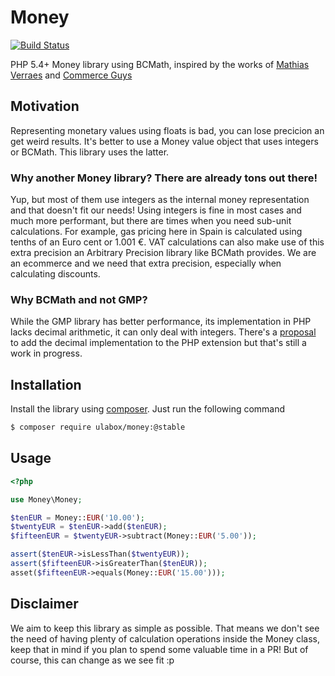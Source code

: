 # Money

[![Build Status](https://api.travis-ci.org/ulabox/money.png?branch=master)](http://travis-ci.org/ulabox/money)

PHP 5.4+ Money library using BCMath, inspired by the works of [Mathias Verraes][2] and [Commerce Guys][3]

## Motivation

Representing monetary values using floats is bad, you can lose precicion an get weird results. It's better to use a Money value object that uses integers or BCMath. This library uses the latter.

### Why another Money library? There are already tons out there!

Yup, but most of them use integers as the internal money representation and that doesn't fit our needs! Using integers is fine in most cases and much more performant, but there are times when you need sub-unit calculations. For example, gas pricing here in Spain is calculated using tenths of an Euro cent or 1.001 €. VAT calculations can also make use of this extra precision an Arbitrary Precision library like BCMath provides. We are an ecommerce and we need that extra precision, especially when calculating discounts.

### Why BCMath and not GMP?

While the GMP library has better performance, its implementation in PHP lacks decimal arithmetic, it can only deal with integers. There's a [proposal][4] to add the decimal implementation to the PHP extension but that's still a work in progress.

## Installation

Install the library using [composer][1]. Just run the following command

```sh
$ composer require ulabox/money:@stable
```

## Usage

```php
<?php

use Money\Money;

$tenEUR = Money::EUR('10.00');
$twentyEUR = $tenEUR->add($tenEUR);
$fifteenEUR = $twentyEUR->subtract(Money::EUR('5.00'));

assert($tenEUR->isLessThan($twentyEUR));
assert($fifteenEUR->isGreaterThan($tenEUR));
asset($fifteenEUR->equals(Money::EUR('15.00')));

```

[1]: https://getcomposer.org
[2]: https://github.com/mathiasverraes/money
[3]: https://github.com/commerceguys/pricing
[4]: https://wiki.php.net/rfc/gmp-floating-point

## Disclaimer

We aim to keep this library as simple as possible. That means we don't see the need of having plenty of calculation operations inside the Money class, keep that in mind if you plan to spend some valuable time in a PR! But of course, this can change as we see fit :p
